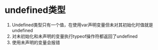 # undefined类型

1. Undefined类型只有一个值，在使用var声明变量但未对其初始化时值就是 undefined
2. 对未初始化和未声明的变量执行typeof操作符都返回了undefined
3. 使用未声明的变量会报错